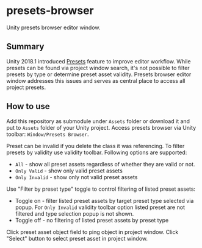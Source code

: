 # presets-browser
Unity presets browser editor window.

## Summary
Unity 2018.1 introduced [Presets](https://docs.unity3d.com/2018.1/Documentation/ScriptReference/Presets.Preset.html) feature
to improve editor workflow. While presets can be found via project window search, it's not possible to filter presets by type or
determine preset asset validity. Presets browser editor window addresses this issues and serves as central place to access all
project presets.

## How to use
Add this repository as submodule under `Assets` folder or download it and put to `Assets` folder of your Unity project. Access
presets browser via Unity toolbar: `Window/Presets Browser`.

Preset can be invalid if you delete the class it was referencing. To filter presets by validity use validity toolbar.
Following options are supported:
* `All` - show all preset assets regardless of whether they are valid or not.
* `Only Valid` - show only valid preset assets
* `Only Invalid` - show only not valid preset assets

Use "Filter by preset type" toggle to control filtering of listed preset assets:
* Toggle on - filter listed preset assets by target preset type selected via popup. For `Only Invalid` validity toolbar option
listed preset are not filtered and type selection popup is not shown.
* Toggle off - no filtering of listed preset assets by preset type

Click preset asset object field to ping object in project window. Click "Select" button to select preset asset in project window.
